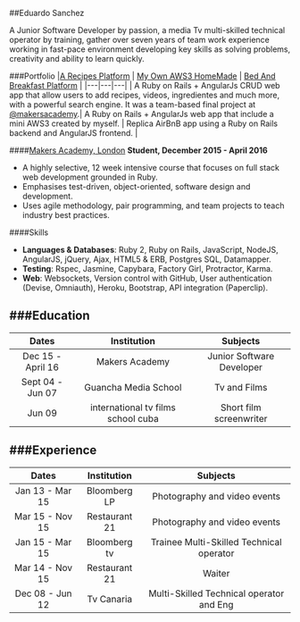 ##Eduardo Sanchez

A Junior Software Developer by passion, a media Tv multi-skilled technical operator by training, gather over seven years of team work experience working in fast-pace environment developing key skills as solving problems, creativity and ability to learn quickly.

###Portfolio
|[A Recipes Platform](https://github.com/hedudelgado/Recipes-project)  |  [My Own AWS3 HomeMade](https://github.com/hedudelgado/Rails-AngularJs-MyOwnLittleAWS3) | [Bed And Breakfast Platform](https://github.com/hedudelgado/Angular-Rails_Bed-Breakfast) |
|---|---|---|
| A Ruby on Rails + AngularJs CRUD web app that allow users to add recipes, videos, ingredientes and much more, with a powerful search engine. It was a team-based final project at [@makersacademy](https://github.com/makersacademy).| A Ruby on Rails + AngularJs web app that include a mini AWS3 created by myself. | Replica AirBnB app using a Ruby on Rails backend and AngularJS frontend. |

####[Makers Academy, London](http://www.makersacademy.com)
**Student, December 2015 - April 2016**
* A highly selective, 12 week intensive course that focuses on full stack web development grounded in Ruby.
* Emphasises test-driven, object-oriented, software design and development.
* Uses agile methodology, pair programming, and team projects to teach industry best practices.

####Skills
* __Languages & Databases__: Ruby 2, Ruby on Rails, JavaScript, NodeJS, AngularJS, jQuery, Ajax, HTML5 & ERB, Postgres SQL, Datamapper.
* __Testing__: Rspec, Jasmine, Capybara, Factory Girl, Protractor, Karma.
* __Web__: Websockets, Version control with GitHub, User authentication (Devise, Omniauth), Heroku, Bootstrap, API integration (Paperclip).

###Education
-------------

|       Dates          |        Institution         		|            Subjects                     |
| :-------------------:|:----------------------------------:| :--------------------------------------:|
| Dec 15 - April 16    | Makers Academy                		| Junior Software Developer				  |
| Sept 04 - Jun 07     | Guancha Media School               | Tv and Films                            |
| Jun 09               | international tv films school cuba | Short film screenwriter				  |


###Experience
-------------

|       Dates          |        Institution         |            Subjects                     |
| :-------------------:|:-------------------------: | :--------------------------------------:|
| Jan 13 - Mar 15      | Bloomberg LP               | Photography and video events            |
| Mar 15 - Nov 15      | Restaurant 21              | Photography and video events            |
| Jan 15 - Mar 15      | Bloomberg tv               | Trainee Multi-Skilled Technical operator|
| Mar 14 - Nov 15      | Restaurant 21              | Waiter                                  |
| Dec 08 - Jun 12      | Tv Canaria                 | Multi-Skilled Technical operator and Eng|



